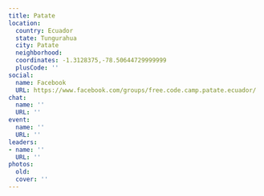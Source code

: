 ```yaml
---
title: Patate
location:
  country: Ecuador
  state: Tungurahua
  city: Patate
  neighborhood: 
  coordinates: -1.3128375,-78.50644729999999
  plusCode: ''
social:
  name: Facebook
  URL: https://www.facebook.com/groups/free.code.camp.patate.ecuador/
chat:
  name: ''
  URL: ''
event:
  name: ''
  URL: ''
leaders:
- name: ''
  URL: ''
photos:
  old: 
  cover: ''
---
```

